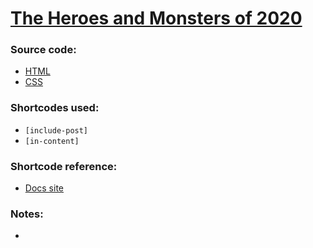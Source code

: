 # [The Heroes and Monsters of 2020](https://www.motherjones.com/politics/2020/12/the-heroes-and-monsters-of-2020/)


### Source code:
- [HTML](post-body.html)
- [CSS](custom-css.css)

### Shortcodes used:
- `[include-post]`
- `[in-content]`

### Shortcode reference:
- [Docs site](https://docs.motherjones.com/2019/06/27/shortcodes/)

### Notes:
- 